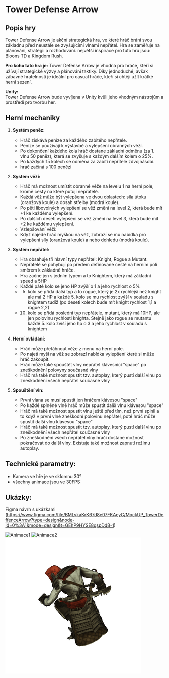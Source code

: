 # Tower Defense Arrow

## Popis hry

Tower Defense Arrow je akční strategická hra, ve které hráč brání svou základnu před neustále se zvyšujícími vlnami nepřátel. Hra se zaměřuje na plánování, strategii a rozhodování.
největší inspirace pro tuto hru jsou: Bloons TD a Kingdom Rush.

**Pro koho tato hra je:**
Tower Defense Arrow je vhodná pro hráče, kteří si užívají strategické výzvy a plánování taktiky. Díky jednoduché, avšak zábavné hratelnosti je ideální pro casual hráče, kteří si chtějí užít krátké herní sezení.

**Unity:**  
Tower Defense Arrow bude vyvíjena v Unity kvůli jeho vhodným nástrojům a prostředí pro tvorbu her.


## Herní mechaniky

1. **Systém peněz:**
   - Hráč získává peníze za každého zabitého nepřítele.
   - Peníze se používají k výstavbě a vylepšení obranných věží.
   - Po dokončení každého kola hráč dostane základní odměnu (za 1. vlnu 50 peněz), která se zvyšuje s každým dalším kolem o 25%.
   - Po každých 15 kolech se odměna za zabití nepřítele zdvojnásobí.
   - hráč začíná s 100 penězi

2. **Systém věží:**
   - Hráč má možnost umístit obranné věže na levelu 1 na herní pole, kromě cesty na které putují nepřátelé.
   - Každá věž může být vylepšena ve dvou oblastech: síla útoku (oranžová koule) a dosah střelby (modrá koule).
   - Po pěti libovolných vylepšení se věž změní na level 2, která bude mít +1 ke každému vylepšení.
   - Po dalších deseti vylepšení se věž změní na level 3, která bude mít +2 ke každému vylepšení.
   - Vzlepšování věží:
   - Když najede hráč myškou na věž, zobrazí se mu nabídka pro vylepšení síly (oranžová koule) a nebo dohledu (modrá koule).


3. **Systém nepřátel:**
   - Hra obsahuje tři hlavní typy nepřátel: Knight, Rogue a Mutant.
   - Nepřátelé se pohybují po předem definované cestě na herním poli směrem k základně hráče.
   - Hra začne jen s jedním typem a to Knightem, který má základní speed a 5HP
   - Každé páté kolo se jeho HP zvýší o 1 a jeho rychlost o 5%
   - 5. kolo se přidá další typ a to rogue, který je 2x rychlejší než knight ale má 2 HP a každé 5. kolo se mu rychlost zvýší v souladu s knightem tudíž (po deseti kolech bude mít knight rychlost 1,1 a rogue 2,2)
   - 10. kolo se přidá poslední typ nepřátele, mutant, který má 10HP, ale jen polovinu rychlosti knighta. Stejně jako rogue se mutantu každé 5. kolo zvíší jeho hp o 3 a jeho rychlost v souladu s knightem 

4. **Herní ovládání:**
   - Hráč může přetáhnout věže z menu na herní pole.
   - Po najetí myší na věž se zobrazí nabídka vylepšení které si může hráč zakoupit.
   - Hráč může také spouštět vlny nepřátel klávesnicí "space" po zneškodnění polovyny současné vlny
   - Hráč má také možnost spustit tzv. autoplay, který pustí další vlnu po zneškodnění všech nepřátel současné vlny

5. **Spouštění vln:**
   - První vlana se musí spustit jen hráčem klávesou "space"
   - Po každé splněné vlně hráč může  spustit další vlnu klávesou "space"
   - Hráč má také možnost spustit vlnu ještě před tím, než první splnil a to když v první vlně zneškodní polovinu nepřátel, poté hráč může spustit další vlnu klávesou "space"
   -  Hráč má také možnost spustit tzv. autoplay, který pustí další vlnu po zneškodnění všech nepřátel současné vlny
   - Po zneškodnění všech nepřátel vlny hráči dostane možnost pokračovat do další vlny. Existuje také možnost zapnutí režimu autoplay.
  
   
## Technické parametry:
   - Kamera ve hře je ve sklomnu 30°
   - všechny animace jsou ve 30FPS


## Ukázky:

Figma návrh s ukázkami (https://www.figma.com/file/BMLvkaKrK67d8e07FKAeyC/MockUP_TowerDeffenceArrow?type=design&node-id=0%3A1&mode=design&t=GEhP9HYSE8gspDdB-1)

![Animace1](https://github.com/pslib-cz/2023-l4-web-mockupapp-SBumbalek/blob/main/Uk%C3%A1zky/Knight_Side.gif)
![Animace2](https://github.com/pslib-cz/2023-l4-web-mockupapp-SBumbalek/blob/main/Uk%C3%A1zky/Mutant_Side.gif)
![Animace3](https://github.com/pslib-cz/2023-l4-web-mockupapp-SBumbalek/blob/main/Uk%C3%A1zky/Rogue_Side.gif)
     
  
